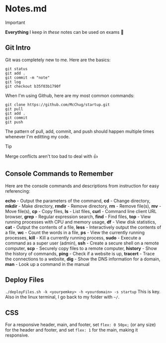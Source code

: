 # Notes.md
> [!IMPORTANT]
> **Everything** I keep in _these_ notes can be used on exams :sauropod:

## Git Intro
Git was completely new to me. Here are the basics:
```
git status
git add .
git commit -m "note"
git log
git checkout b35f03b1790f
```
When I'm using Github, here are my most common commands:
```
git clone https://github.com/McChug/startup.git
git pull
git add .
git commit
git push
```
The pattern of pull, add, commit, and push should happen multiple times whenever I'm editting my code.
> [!TIP]
> Merge conflicts aren't too bad to deal with :thumbsup:

## Console Commands to Remember
Here are the console commands and descriptions from instruction for easy referencing:

**echo** - Output the parameters of the command, **cd** - Change directory, **mkdir** - Make directory, **rmdir** - Remove directory, **rm** - Remove file(s), **mv** - Move file(s), **cp** - Copy files, **ls** - List files, **curl** - Command line client URL browser, **grep** - Regular expression search, **find** - Find files, **top** - View running processes with CPU and memory usage, **df** - View disk statistics, **cat** - Output the contents of a file, **less** - Interactively output the contents of a file, **wc** - Count the words in a file, **ps** - View the currently running processes, **kill** - Kill a currently running process, **sudo** - Execute a command as a super user (admin), **ssh** - Create a secure shell on a remote computer, **scp** - Securely copy files to a remote computer, **history** - Show the history of commands, **ping** - Check if a website is up, **tracert** - Trace the connections to a website, **dig** - Show the DNS information for a domain, **man** - Look up a command in the manual

## Deploy Files
```./deployFiles.sh -k <yourpemkey> -h <yourdomain> -s startup```
This is key. Also in the linux terminal, I go back to my folder with ```~/```.

## CSS
For a responsive header, main, and footer, set ```flex: 0 50px;``` (or any size) for the header and footer, and set ```flex: 1``` for the main, making it responsive.

